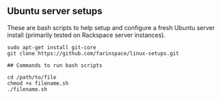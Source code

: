 ## Ubuntu server setups

These are bash scripts to help setup and configure a fresh Ubuntu server install (primarily tested on Rackspace server instances).

```
sudo apt-get install git-core
git clone https://github.com/farinspace/linux-setups.git

## Commands to run bash scripts

cd /path/to/file
chmod +x filename.sh
./filename.sh
```
